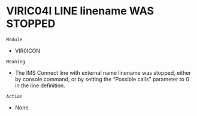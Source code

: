 # VIRIC04I LINE linename WAS STOPPED

`Module`
- VIR0ICON

`Meaning`
- The IMS Connect line with external name linename was stopped, either by console command, or by setting the “Possible calls” parameter to 0 in the line definition.

`Action`
- None.
